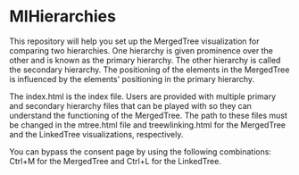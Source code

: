 # MIHierarchies

This repository will help you set up the MergedTree visualization for comparing two hierarchies. One hierarchy is given prominence over the other and is known as the primary hierarchy. The other hierarchy is called the secondary hierarchy. The positioning of the elements in the MergedTree is influenced by the elements' positioning in the primary hierarchy.

The index.html is the index file. Users are provided with multiple primary and secondary hierarchy files that can be played with so they can understand the functioning of the MergedTree. The path to these files must be changed in the mtree.html file and treewlinking.html for the MergedTree and the LinkedTree visualizations, respectively.

You can bypass the consent page by using the following combinations: Ctrl+M for the MergedTree and Ctrl+L for the LinkedTree.
